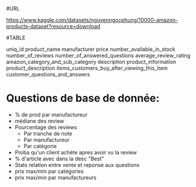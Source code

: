 #URL

https://www.kaggle.com/datasets/nguyenngocphung/10000-amazon-products-dataset?resource=download

#TABLE

uniq_id
product_name
manufacturer
price
number_available_in_stock
number_of_reviews
number_of_answered_questions
average_review_rating
amazon_category_and_sub_category
description
product_information
product_description
items_customers_buy_after_viewing_this_item
customer_questions_and_answers

# Questions de base de donnée:

* % de prod par manufactureur
* médiane des review
* Pourcentage des reviews 
    * Par tranche de note
    * Par manufactureur
    * Par catégorie
* Proba qu'un client achète apres avoir vu la review
* % d'article avec dans la desc "Best"
* Stats relation entre vente et reponse aux questions
* prix max/min par catégories
* prix max/min par manufactureurs
